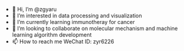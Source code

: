 - 👋 Hi, I’m @zgyaru
- 👀 I’m interested in data processing and visualization
- 🌱 I’m currently learning immunotheray for cancer
- 💞️ I’m looking to collaborate on molecular mechanism and machine learning algorithm development
- 📫 How to reach me WeChat ID: zyr6226

<!---
zgyaru/zgyaru is a ✨ special ✨ repository because its `README.md` (this file) appears on your GitHub profile.
You can click the Preview link to take a look at your changes.
--->
